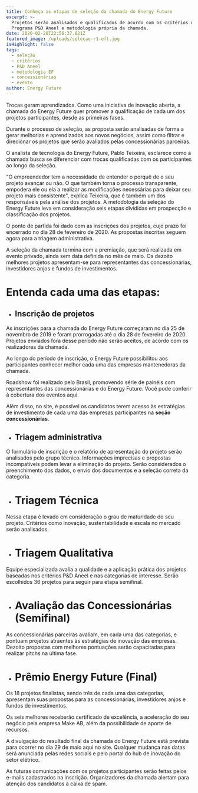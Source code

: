 ```yaml
---
title: Conheça as etapas de seleção da chamada do Energy Future
excerpt: >-
  Projetos serão analisados e qualificados de acordo com os critérios do
  Programa P&D Aneel e metodologia própria da chamada.
date: 2020-02-28T22:56:37.821Z
featured_image: /uploads/selecao-r1-eft.jpg
isHighlight: false
tags:
  - seleção
  - critérios
  - P&D Aneel
  - metodologia EF
  - concessionárias
  - evento
author: Energy Future
---
```

Trocas geram aprendizados. Como uma iniciativa de inovação aberta, a chamada do Energy Future quer promover a qualificação de cada um dos projetos participantes, desde as primeiras fases. 

Durante o processo de seleção, as proposta serão analisadas de forma a gerar melhorias e aprendizados aos novos negócios, assim como filtrar e direcionar os projetos que serão avaliados pelas concessionárias parceiras.

O analista de tecnologia do Energy Future, Pablo Teixeira, esclarece como a chamada busca se diferenciar com trocas qualificadas com os participantes ao longo da seleção.

"O empreendedor tem a necessidade de entender o porquê de o seu projeto avançar ou não. O que também torna o processo transparente, empodera ele ou ela a realizar as modificações necessárias para deixar seu projeto mais consistente", explica Teixeira, que é também um dos responsáveis pela análise dos projetos.
A metodologia da seleção do Energy Future leva em consideração seis etapas divididas em prospecção e classificação dos projetos.

O ponto de partida foi dado com as inscrições dos projetos, cujo prazo foi encerrado no dia 28 de fevereiro de 2020. As propostas inscritas seguem agora para a triagem administrativa.  

A seleção da chamada termina com a premiação, que será realizada em evento privado, ainda sem data definida no mês de maio. Os dezoito melhores projetos apresentam-se para representantes das concessionárias, investidores anjos e fundos de investimentos.

# Entenda cada uma das etapas:

* ## Inscrição de projetos 

As inscrições para a chamada do Energy Future começaram no dia 25 de novembro de 2019 e foram prorrogadas até o dia 28 de fevereiro de 2020.  Projetos enviados fora desse período não serão aceitos, de acordo com os realizadores da chamada.

Ao longo do período de inscrição, o Energy Future possibilitou aos participantes conhecer melhor cada uma das empresas mantenedoras da chamada. 

Roadshow foi realizado pelo Brasil, promovendo série de painéis com representantes das concessionárias e do Energy Future. Você pode conferir à cobertura dos eventos aqui.

Além disso, no site, é possível os candidatos terem acesso às estratégias de investimento de cada uma das empresas participantes na **seção concessionárias**.

* ## Triagem administrativa

O formulário de inscrição e o relatório de apresentação do projeto serão analisados pelo grupo técnico. Informações imprecisas e propostas incompatíveis podem levar a eliminação do projeto. Serão considerados o preenchimento dos dados, o envio dos documentos e a seleção correta da categoria.

* # Triagem Técnica

Nessa etapa é levado em consideração o grau de maturidade do seu projeto. Critérios como inovação, sustentabilidade e escala no mercado serão analisados.

* # Triagem Qualitativa 

Equipe especializada avalia a qualidade e a aplicação prática dos projetos baseadas nos critérios P&D Aneel e nas categorias de interesse. Serão escolhidos 36 projetos para seguir para etapa semifinal.

* # Avaliação das Concessionárias (Semifinal) 

As concessionárias parceiras avaliam, em cada uma das categorias, e pontuam projetos atraentes às estratégias de inovação das empresas. Dezoito propostas com melhores pontuações serão capacitadas para realizar pitchs na última fase.

* # Prêmio Energy Future (Final) 

Os 18 projetos finalistas, sendo três de cada uma das categorias, apresentam suas propostas para as concessionárias, investidores anjos e fundos de investimentos. 

Os seis melhores receberão certificado de excelência, a aceleração do seu negócio pela empresa Make AB, além da possibilidade de aporte de recursos.

A divulgação do resultado final da chamada do Energy Future está prevista para ocorrer no dia 29 de maio aqui no site.  Qualquer mudança nas datas será anunciada pelas redes sociais e pelo portal do hub de inovação do setor elétrico.  

As futuras comunicações com os projetos participantes serão feitas pelos e-mails cadastrados na inscrição. Organizadores da chamada alertam para atenção dos candidatos à caixa de spam.
